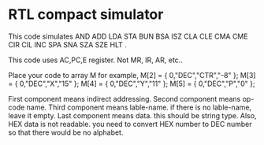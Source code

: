 # RTL compact simulator

This code simulates 
AND
ADD
LDA
STA
BUN
BSA
ISZ
CLA
CLE
CMA
CME
CIR
CIL
INC
SPA
SNA
SZA
SZE
HLT
.

This code uses AC,PC,E register. Not MR, IR, AR, etc..

Place your code to array M
for example, 
    M[2] = { 0,"DEC","CTR","-8" };
    M[3] = { 0,"DEC","X","15" };
    M[4] = { 0,"DEC","Y","11" };
    M[5] = { 0,"DEC","P","0" };

First component means indirect addressing.
Second component means op-code name.
Third component means lable-name. if there is no lable-name, leave it empty.
Last component means data. this should be string type. Also, HEX data is not readable. you need to convert HEX number to DEC number so that there would be no alphabet.
